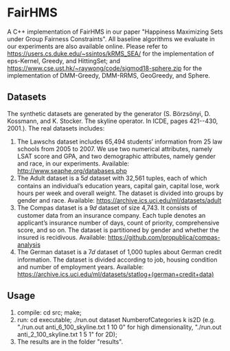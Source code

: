 # FairHMS
A C++ implementation of FairHMS in our paper "Happiness Maximizing Sets under Group Fairness Constraints". All baseline algorithms we evaluate in our experiments are also available online. Please refer to https://users.cs.duke.edu/~ssintos/kRMS_SEA/ for the implementation of eps-Kernel, Greedy, and HittingSet; and https://www.cse.ust.hk/~raywong/code/sigmod18-sphere.zip for the implementation of DMM-Greedy, DMM-RRMS, GeoGreedy, and Sphere.

## Datasets
The synthetic datasets are generated by the generator (S. Börzsönyi, D. Kossmann, and K. Stocker. The skyline operator. In ICDE, pages 421--430, 2001.). 
The real datasets includes:
1. The Lawschs dataset includes 65,494 students’ information from 25 law schools from 2005 to 2007. We use two numerical attributes, namely LSAT score and GPA, and two demographic attributes, namely gender and race, in our experiments. Available: http://www.seaphe.org/databases.php
2. The Adult dataset is a 5𝑑 dataset with 32,561 tuples, each of which contains an individual’s education years, capital gain, capital lose, work hours per week and overall weight. The dataset is divided into groups by gender and race. Available: https://archive.ics.uci.edu/ml/datasets/adult
3. The Compas dataset is a 9𝑑 dataset of size 4,743. It consists of customer data from an insurance company. Each tuple denotes an applicant’s insurance number of days, count of priority, comprehensive score, and so on. The dataset is partitioned by gender and whether the insured is recidivous. Available: https://github.com/propublica/compas-analysis
4. The German dataset is a 7𝑑 dataset of 1,000 tuples about German credit information. The dataset is divided according to job, housing condition and number of employment years. Available: https://archive.ics.uci.edu/ml/datasets/statlog+(german+credit+data)

## Usage
1. compile: cd src; make;
2. run: cd executable; ./run.out dataset NumberofCategories k is2D (e.g. "./run.out anti_6_100_skyline.txt 1 10 0" for high dimensionality, "./run.out anti_2_100_skyline.txt 1 5 1" for 2D);
3. The results are in the folder "results".
